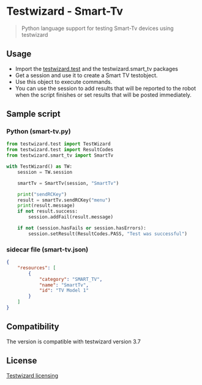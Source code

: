 # Testwizard - Smart-Tv

> Python language support for testing Smart-Tv devices using testwizard

## Usage

* Import the [testwizard.test](https://pypi.org/project/testwizard.core/) and the testwizard.smart_tv packages
* Get a session and use it to create a Smart TV testobject.
* Use this object to execute commands.
* You can use the session to add results that will be reported to the robot when the script finishes or set results that will be posted immediately.

## Sample script

### Python (smart-tv.py)

```python
from testwizard.test import TestWizard
from testwizard.test import ResultCodes
from testwizard.smart_tv import SmartTv

with TestWizard() as TW:
    session = TW.session

    smartTv = SmartTv(session, "SmartTv")

    print("sendRCKey")
    result = smartTv.sendRCKey("menu")
    print(result.message)
    if not result.success:
        session.addFail(result.message)

    if not (session.hasFails or session.hasErrors):
        session.setResult(ResultCodes.PASS, "Test was successful")
```

### sidecar file (smart-tv.json)

```json
{
    "resources": [
        { 
            "category": "SMART_TV", 
            "name": "SmartTv", 
            "id": "TV Model 1"
        }
    ]
}
```

## Compatibility

The version is compatible with testwizard version 3.7

## License

[Testwizard licensing](https://www.resillion.com/testwizard/)